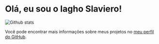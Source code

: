 # Olá, eu sou o Iagho Slaviero!

![Github stats](https://github-readme-stats.vercel.app/api?username=iagho-slaviero&show_icons=true&theme=cobalt)

Você pode encontrar mais informações sobre meus projetos no [meu perfil do GitHub](https://github.com/iagho-slaviero).
